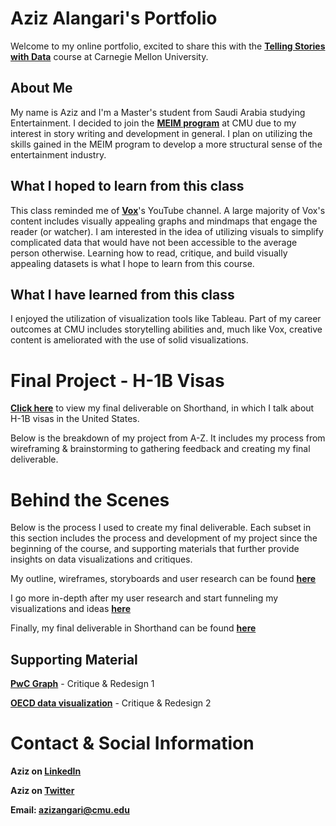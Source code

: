 # Aziz Alangari's Portfolio
Welcome to my online portfolio, excited to share this with the **<a href="https://api.heinz.cmu.edu/courses_api/course_detail/94-870" target="_blank">Telling Stories with Data</a>** course at Carnegie Mellon University.

## About Me
My name is Aziz and I'm a Master's student from Saudi Arabia studying Entertainment. I decided to join the **<a href="https://www.heinz.cmu.edu/programs/entertainment-industry-management-master/" target="_blank">MEIM program</a>** at CMU due to my interest in story writing and development in general. I plan on utilizing the skills gained in the MEIM program to develop a more structural sense of the entertainment industry. 

## What I hoped to learn from this class
This class reminded me of **<a href="https://www.youtube.com/channel/UCLXo7UDZvByw2ixzpQCufnA" target="_blank">Vox</a>**'s YouTube channel. A large majority of Vox's content includes visually appealing graphs and mindmaps that engage the reader (or watcher). I am interested in the idea of utilizing visuals to simplify complicated data that would have not been accessible to the average person otherwise. Learning how to read, critique, and build visually appealing datasets is what I hope to learn from this course.

## What I have learned from this class
I enjoyed the utilization of visualization tools like Tableau. Part of my career outcomes at CMU includes storytelling abilities and, much like Vox, creative content is ameliorated with the use of solid visualizations. 

# Final Project - H-1B Visas
**<a href="https://carnegiemellon.shorthandstories.com/azizangari/index.html" target="_blank">Click here</a>** to view my final deliverable on Shorthand, in which I talk about H-1B visas in the United States. 

Below is the breakdown of my project from A-Z. It includes my process from wireframing & brainstorming to gathering feedback and creating my final deliverable.

# Behind the Scenes 
Below is the process I used to create my final deliverable. Each subset in this section includes the process and development of my project since the beginning of the course, and supporting materials that further provide insights on data visualizations and critiques.

My outline, wireframes, storyboards and user research can be found **<a href="https://azizaangari.github.io/AzizData/azizpart2" target="_blank">here</a>**

I go more in-depth after my user research and start funneling my visualizations and ideas **<a href="https://azizaangari.github.io/AzizData/part_three" target="_blank">here</a>**

Finally, my final deliverable in Shorthand can be found **<a href="https://carnegiemellon.shorthandstories.com/azizangari/index.html" target="_blank">here</a>**

## Supporting Material

**<a href="https://azizaangari.github.io/AzizData/datavis1" target="_blank">PwC Graph</a>** - Critique & Redesign 1

**<a href="https://azizaangari.github.io/AzizData/datavis2" target="_blank">OECD data visualization</a>** - Critique & Redesign 2


# Contact & Social Information


**Aziz on [LinkedIn](www.linedin.com/in/azizangari)**

**Aziz on [Twitter](www.twitter.com/azizangari)**

**Email: [azizangari@cmu.edu](mailto:azizangari@cmu.edu)**
